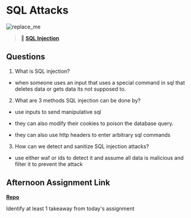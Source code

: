# SQL Attacks

![replace_me](https://codeworks.blob.core.windows.net/public/assets/img/illustrations/placeholder.svg)

> **📖 [SQL Injection](https://codeworksacademy.com/fs-student-guide/resources/wk11/03-SQL-Injection)**

## Questions

1. What is SQL injection?

- when someone uses an input that uses a special command in sql that deletes data or gets data its not supposed to.

2. What are 3 methods SQL injection can be done by?

- use inputs to send manipulative sql

- they can also modify their cookies to poison the database query.

- they can also use http headers to enter arbitrary sql commands

3. How can we detect and sanitize SQL injection attacks?

- use either waf or ids to detect it and assume all data is malicious and filter it to prevent the attack

## Afternoon Assignment Link

**[Repo](https://github.com/Enderdr4gon74/<ASSIGNMENT_REPO>)**

Identify at least 1 takeaway from today's assignment
